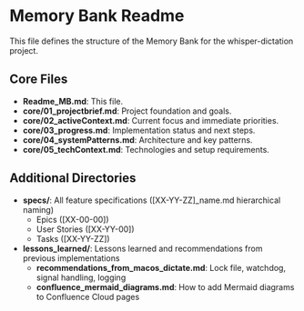# Memory Bank Readme

This file defines the structure of the Memory Bank for the whisper-dictation project.

## Core Files

- **Readme_MB.md**: This file.
- **core/01_projectbrief.md**: Project foundation and goals.
- **core/02_activeContext.md**: Current focus and immediate priorities.
- **core/03_progress.md**: Implementation status and next steps.
- **core/04_systemPatterns.md**: Architecture and key patterns.
- **core/05_techContext.md**: Technologies and setup requirements.

## Additional Directories

- **specs/**: All feature specifications ([XX-YY-ZZ]_name.md hierarchical naming)
  - Epics ([XX-00-00])
  - User Stories ([XX-YY-00])
  - Tasks ([XX-YY-ZZ])
- **lessons_learned/**: Lessons learned and recommendations from previous implementations
  - **recommendations_from_macos_dictate.md**: Lock file, watchdog, signal handling, logging
  - **confluence_mermaid_diagrams.md**: How to add Mermaid diagrams to Confluence Cloud pages
